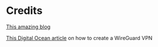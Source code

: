 # Credits

[This amazing blog](https://www.tauceti.blog/posts/kubernetes-the-not-so-hard-way-with-ansible-wireguard/)

[This Digital Ocean article](https://www.digitalocean.com/community/tutorials/how-to-set-up-wireguard-on-ubuntu-20-04) on how to create a WireGuard VPN
